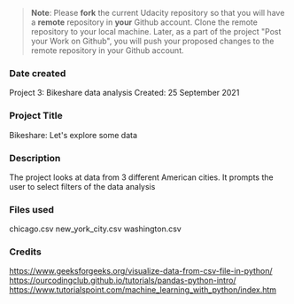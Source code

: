 >**Note**: Please **fork** the current Udacity repository so that you will have a **remote** repository in **your** Github account. Clone the remote repository to your local machine. Later, as a part of the project "Post your Work on Github", you will push your proposed changes to the remote repository in your Github account.

### Date created
Project 3: Bikeshare data analysis
Created: 25 September 2021

### Project Title
Bikeshare: Let's explore some data

### Description
The project looks at data from 3 different American cities. It prompts the user to select filters of the data analysis 

### Files used
chicago.csv
new_york_city.csv
washington.csv

### Credits
https://www.geeksforgeeks.org/visualize-data-from-csv-file-in-python/
https://ourcodingclub.github.io/tutorials/pandas-python-intro/
https://www.tutorialspoint.com/machine_learning_with_python/index.htm